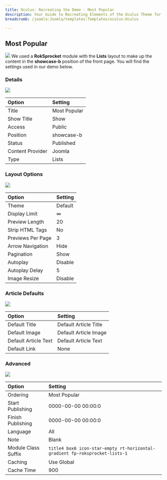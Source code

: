 ```yaml
---
title: Oculus: Recreating the Demo - Most Popular
description: Your Guide to Recreating Elements of the Oculus Theme for Joomla
breadcrumb: /joomla:Joomla/templates:Templates/oculus:Oculus

---
```


Most Popular
-----
![][most_popular]
We used a **RokSprocket** module with the **Lists** layout to make up the content in the **showcase-b** position of the front page. You will find the settings used in our demo below.

### Details
![][most_popular1]

| Option | Setting |
|:------|:-------|
| Title | Most Popular |
| Show Title | Show |
| Access | Public |
| Position | showcase-b |
| Status | Published |
| Content Provider | Joomla |
| Type | Lists |

### Layout Options
![][most_popular2]

| Option | Setting |
|:------|:-------|
| Theme | Default |
| Display Limit | ∞ |
| Preview Length | 20 |
| Strip HTML Tags | No |
| Previews Per Page | 3 |
| Arrow Navigation | Hide |
| Pagination | Show |
| Autoplay | Disable |
| Autoplay Delay | 5 |
| Image Resize | Disable |

### Article Defaults
![][most_popular3]

| Option | Setting |
|:------|:-------|
| Default Title | Default Article Title |
| Default Image | Default Article Image|
| Default Article Text | Default Article Text |
| Default Link | None |

### Advanced
![][most_popular4]

| Option | Setting |
|:------|:-------|
| Ordering | Most Popular |
| Start Publishing | 0000-00-00 00:00:0 |
| Finish Publishing | 0000-00-00 00:00:0 |
| Language | All |
| Note | Blank |
| Module Class Suffix | `title4 box6 icon-star-empty rt-horizontal-gradient fp-roksprocket-lists-1` |
| Caching | Use Global |
| Cache Time | 900 |

[most_popular]: assets/demo_module_2.jpeg
[most_popular1]: assets/most_popular_1.jpeg
[most_popular2]: assets/most_popular_2.jpeg
[most_popular3]: assets/most_popular_3.jpeg
[most_popular4]: assets/most_popular_4.jpeg
[most_popular5]: assets/most_popular_5.jpeg